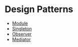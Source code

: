 # Design Patterns
- [Module](./module.js)
- [Singleton](./singleton.js)
- [Observer](./observer.js)
- [Mediator](./mediator.js)